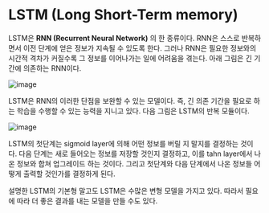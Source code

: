 # LSTM (Long Short-Term memory)



LSTM은 **RNN (Recurrent Neural Network)** 의 한 종류이다. RNN은 스스로 반복하면서 이전 단계에 얻은 정보가 지속될 수 있도록 한다. 
그러나 RNN은 필요한 정보와의 시간적 격차가 커질수록  그 정보를 이어나가는 일에 어려움을 겪는다. 아래 그림은 긴 기간에 의존하는 RNN이다.



![image](https://user-images.githubusercontent.com/89879599/152079585-536740d5-1574-4c10-9433-db915f1a3921.png)



LSTM은 RNN의 이러한 단점을 보완할 수 있는 모델이다. 즉, 긴 의존 기간을 필요로 하는 학습을 수행할 수 있는 능력을 지니고 있다. 다음 그림은 LSTM의 반복 모듈이다.



![image](https://user-images.githubusercontent.com/89879599/152079789-319479a4-0870-496c-a53b-b523eb89d3c1.png)



LSTM의 첫단계는 sigmoid layer에 의해 어떤 정보를 버릴 지 말지를 결정하는 것이다. 
다음 단계는 새로 들어오는 정보를 저장할 것인지 결정하고, 이를 tahn layer에서 나온 정보와 합쳐 업그레이드 하는 것이다.
그리고 첫단계와 다음 단계에서 나온 정보들 어떻게 출력할 것인가를 결정하게 된다.



설명한 LSTM의 기본형 말고도 LSTM은 수많은 변형 모델을 가지고 있다. 따라서 필요에 따라 더 좋은 결과를 내는 모델을 만들 수도 있다.
